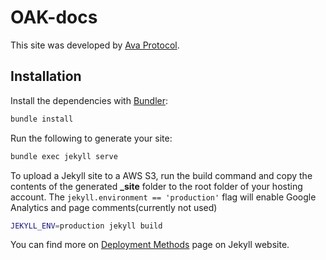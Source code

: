 # OAK-docs

This site was developed by [Ava Protocol](https://oak.tech).
## Installation

Install the dependencies with [Bundler](http://bundler.io/):

```bash
bundle install
```

Run the following to generate your site:
```bash
bundle exec jekyll serve
```

To upload a Jekyll site to a AWS S3, run the build command and copy the contents of the generated **_site** folder to the root folder of your hosting account. The `jekyll.environment == 'production'` flag will enable Google Analytics and page comments(currently not used)
```bash
JEKYLL_ENV=production jekyll build
``` 

You can find more on [Deployment Methods](https://jekyllrb.com/docs/deployment-methods/) page on Jekyll website.
